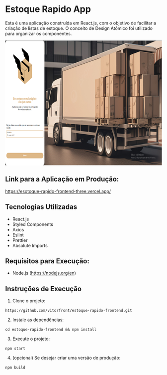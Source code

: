 # Estoque Rapido App

Esta é uma aplicação construída em React.js, com o objetivo de facilitar a criação de listas de estoque. O conceito de Design Atômico foi utilizado para organizar os componentes.

<p> 
  <img height="400" src="https://github.com/vitorfront/estoque-rapido-frontend/blob/master/public/image/capagit.png"/>
</p>

## Link para a Aplicação em Produção:

https://esotoque-rapido-frontend-three.vercel.app/

## Tecnologias Utilizadas

- React.js
- Styled Components
- Axios
- Eslint
- Prettier
- Absolute Imports

## Requisitos para Execução:

- Node.js (https://nodejs.org/en)

## Instruções de Execução

1. Clone o projeto:

```
https://github.com/vitorfront/estoque-rapido-frontend.git

```

2. Instale as dependências:

```
cd estoque-rapido-frontend && npm install
```

3. Execute o projeto:

```
npm start
```

4. (opcional) Se desejar criar uma versão de produção:

```
npm build
```
